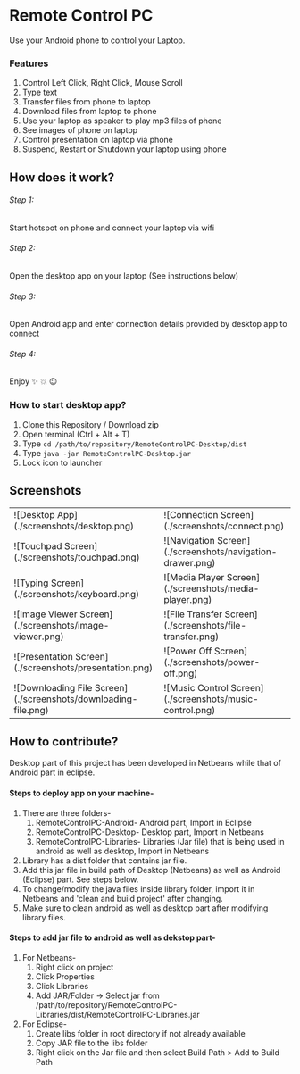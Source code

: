 # Remote Control PC

Use your Android phone to control your Laptop.

### Features

1. Control Left Click, Right Click, Mouse Scroll
2. Type text 
3. Transfer files from phone to laptop
4. Download files from laptop to phone
5. Use your laptop as speaker to play mp3 files of phone
6. See images of phone on laptop
7. Control presentation on laptop via phone
8. Suspend, Restart or Shutdown your laptop using phone

## How does it work?

###### Step 1:
Start hotspot on phone and connect your laptop via wifi

###### Step 2:
Open the desktop app on your laptop (See instructions below)

###### Step 3:
Open Android app and enter connection details provided by desktop app to connect

###### Step 4:
Enjoy :sparkles: :boom: :wink:

### How to start desktop app?
1. Clone this Repository / Download zip 
2. Open terminal (Ctrl + Alt + T)
3. Type `cd /path/to/repository/RemoteControlPC-Desktop/dist`
4. Type `java -jar RemoteControlPC-Desktop.jar`
5. Lock icon to launcher

## Screenshots
|  |  |
| --- | --- |
|![Desktop App] (./screenshots/desktop.png) | ![Connection Screen] (./screenshots/connect.png)|
|![Touchpad Screen] (./screenshots/touchpad.png) | ![Navigation Screen] (./screenshots/navigation-drawer.png)|
|![Typing Screen] (./screenshots/keyboard.png) | ![Media Player Screen] (./screenshots/media-player.png)|
|![Image Viewer Screen] (./screenshots/image-viewer.png) | ![File Transfer Screen] (./screenshots/file-transfer.png)|
|![Presentation Screen] (./screenshots/presentation.png) | ![Power Off Screen] (./screenshots/power-off.png)|
|![Downloading File Screen] (./screenshots/downloading-file.png) | ![Music Control Screen] (./screenshots/music-control.png)|

## How to contribute?
Desktop part of this project has been developed in Netbeans while that of Android part in eclipse.

#### Steps to deploy app on your machine-
1. There are three folders-
    1. RemoteControlPC-Android- Android part, Import in Eclipse
    2. RemoteControlPC-Desktop- Desktop part, Import in Netbeans
    3. RemoteControlPC-Libraries- Libraries (Jar file) that is being used in android as well as desktop, Import in Netbeans
2. Library has a dist folder that contains jar file.
3. Add this jar file in build path of Desktop (Netbeans) as well as Android (Eclipse) part. See steps below.
4. To change/modify the java files inside library folder, import it in Netbeans and 'clean and build project' after changing.
5. Make sure to clean android as well as desktop part after modifying library files.

#### Steps to add jar file to android as well as dekstop part-
1. For Netbeans-
    1. Right click on project 
    2. Click Properties
    3. Click Libraries
    4. Add JAR/Folder -> Select jar from /path/to/repository/RemoteControlPC-Libraries/dist/RemoteControlPC-Libraries.jar
2. For Eclipse-
    1. Create libs folder in root directory if not already available
    2. Copy JAR file to the libs folder
    3. Right click on the Jar file and then select Build Path > Add to Build Path
  